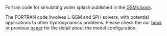 Fortran code for simulating water splash published in the [GSMs book](https://maozirui.github.io/publications/GSM-book-2024).

The FORTRAN code involves L-GSM and SPH solvers, with potential applications to other hydrodynamics problems. Please check the our [book](https://maozirui.github.io/publications/GSM-book-2024) or previous [paper](https://maozirui.github.io/publications/L-GSM_fluid_2019) for the detail about the model configuration.
